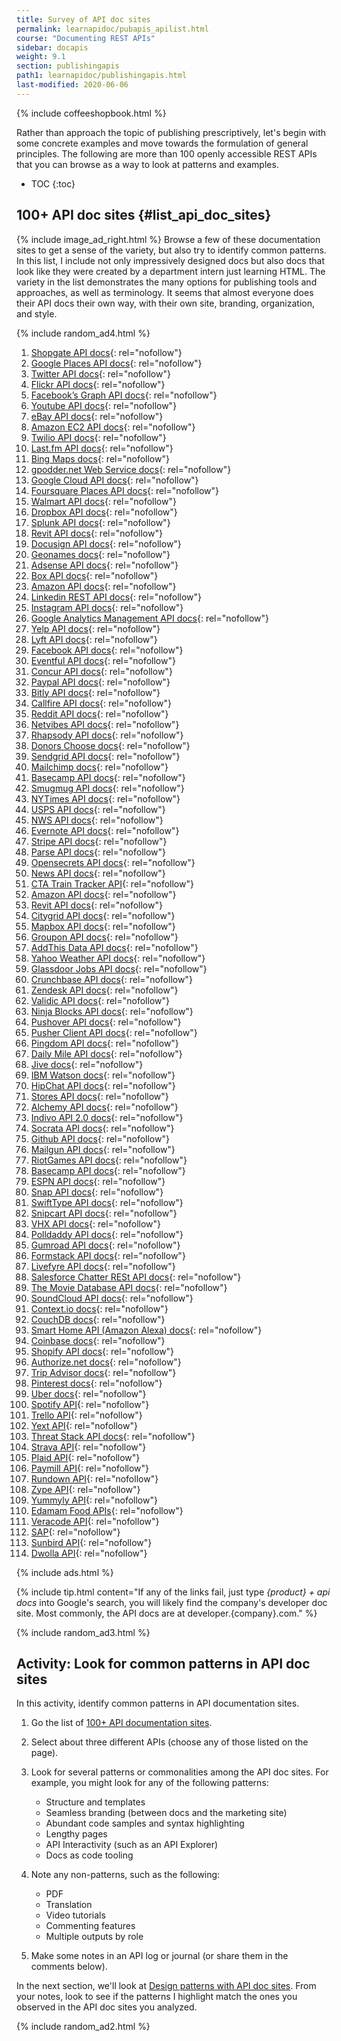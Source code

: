 ```yaml
---
title: Survey of API doc sites
permalink: learnapidoc/pubapis_apilist.html
course: "Documenting REST APIs"
sidebar: docapis
weight: 9.1
section: publishingapis
path1: learnapidoc/publishingapis.html
last-modified: 2020-06-06
---
```


{% include coffeeshopbook.html %}

Rather than approach the topic of publishing prescriptively, let's begin with some concrete examples and move towards the formulation of general principles. The following are more than 100 openly accessible REST APIs that you can browse as a way to look at patterns and examples.

* TOC
{:toc}

## 100+ API doc sites {#list_api_doc_sites}

{% include image_ad_right.html %} Browse a few of these documentation sites to get a sense of the variety, but also try to identify common patterns. In this list, I include not only impressively designed docs but also docs that look like they were created by a department intern just learning HTML. The variety in the list demonstrates the many options for publishing tools and approaches, as well as terminology. It seems that almost everyone does their API docs their own way, with their own site, branding, organization, and style.

{% include random_ad4.html %}

1.  [Shopgate API docs](https://developer.shopgate.com/){: rel="nofollow"}
2.  [Google Places API docs](https://developers.google.com/maps/documentation/places/web-service/overview){: rel="nofollow"}
3.  [Twitter API docs](https://dev.twitter.com/rest/public){: rel="nofollow"}
4.  [Flickr API docs](https://www.flickr.com/services/api/){: rel="nofollow"}
5.  [Facebook’s Graph API docs](https://developers.facebook.com/docs/graph-api/overview){: rel="nofollow"}
6.  [Youtube API docs](https://developers.google.com/youtube/v3/){: rel="nofollow"}
7.  [eBay API docs](https://go.developer.ebay.com/api-documentation){: rel="nofollow"}
8.  [Amazon EC2 API docs](http://docs.aws.amazon.com/AWSEC2/latest/APIReference/Welcome.html){: rel="nofollow"}
9.  [Twilio API docs](https://www.twilio.com/docs/api){: rel="nofollow"}
10.  [Last.fm API docs](https://www.last.fm/api){: rel="nofollow"}
11.  [Bing Maps docs](https://www.microsoft.com/en-us/maps/documentation){: rel="nofollow"}
12.  [gpodder.net Web Service docs](http://gpoddernet.readthedocs.io/en/latest/api/){: rel="nofollow"}
13.  [Google Cloud API docs](https://cloud.google.com/appengine/docs){: rel="nofollow"}
14.  [Foursquare Places API docs](https://developer.foursquare.com/places-api){: rel="nofollow"}
15.  [Walmart API docs](https://developer.walmartlabs.com/){: rel="nofollow"}
16.  [Dropbox API docs](https://www.dropbox.com/developers/documentation){: rel="nofollow"}
17.  [Splunk API docs](http://dev.splunk.com/restapi){: rel="nofollow"}
18.  [Revit API docs](http://www.revitapidocs.com/){: rel="nofollow"}
19.  [Docusign API docs](https://www.docusign.com/developer-center/documentation){: rel="nofollow"}
20.  [Geonames docs](http://www.geonames.org/export/web-services.html){: rel="nofollow"}
21.  [Adsense API docs](https://developers.google.com/adsense/management/){: rel="nofollow"}
22.  [Box API docs](https://developer.box.com/){: rel="nofollow"}
23.  [Amazon API docs](http://docs.aws.amazon.com/AWSEC2/latest/APIReference/Welcome.html){: rel="nofollow"}
24.  [Linkedin REST API docs](https://docs.microsoft.com/en-us/linkedin/){: rel="nofollow"}
25.  [Instagram API docs](https://instagram.com/developer/){: rel="nofollow"}
26.  [Google Analytics Management API docs](https://developers.google.com/analytics/devguides/config/){: rel="nofollow"}
27.  [Yelp API docs](https://www.yelp.com/developers/documentation){: rel="nofollow"}
28.  [Lyft API docs](https://developer.lyft.com/docs/overview){: rel="nofollow"}
29.  [Facebook API docs](https://developers.facebook.com/docs/graph-api){: rel="nofollow"}
30.  [Eventful API docs](http://api.eventful.com/docs){: rel="nofollow"}
31.  [Concur API docs](https://developer.concur.com/docs-and-resources/documentation){: rel="nofollow"}
32.  [Paypal API docs](https://developer.paypal.com/docs/api/){: rel="nofollow"}
33.  [Bitly API docs](http://dev.bitly.com/){: rel="nofollow"}
34.  [Callfire API docs](https://developers.callfire.com/docs.html){: rel="nofollow"}
35.  [Reddit API docs](http://www.reddit.com/dev/api){: rel="nofollow"}
36.  [Netvibes API docs](https://uwa.netvibes.com/docs/Uwa/html/index.html){: rel="nofollow"}
37.  [Rhapsody API docs](https://developer.rhapsody.com/){: rel="nofollow"}
38.  [Donors Choose docs](http://data.donorschoose.org/docs/overview/){: rel="nofollow"}
39.  [Sendgrid API docs](https://docs.sendgrid.com/){: rel="nofollow"}
40.  [Mailchimp docs](http://kb.mailchimp.com/api/){: rel="nofollow"}
41.  [Basecamp API docs](https://github.com/basecamp/bcx-api/){: rel="nofollow"}
42.  [Smugmug API docs](https://smugmug.atlassian.net/wiki/display/API/Home){: rel="nofollow"}
43.  [NYTimes API docs](http://developer.nytimes.com/docs/read/article_search_api_v2){: rel="nofollow"}
44.  [USPS API docs](https://www.usps.com/business/web-tools-apis/track-and-confirm-api.htm){: rel="nofollow"}
45.  [NWS API docs](http://www.nws.noaa.gov/mdl/survey/pgb_survey/dev/rest.php){: rel="nofollow"}
46.  [Evernote API docs](https://dev.evernote.com/doc/){: rel="nofollow"}
47.  [Stripe API docs](https://stripe.com/docs/api){: rel="nofollow"}
48.  [Parse API docs](http://docs.parseplatform.org/rest/guide/){: rel="nofollow"}
49.  [Opensecrets API docs](https://www.opensecrets.org/resources/create/apis.php){: rel="nofollow"}
50.  [News API docs](https://newsapi.org/docs){: rel="nofollow"}
51.  [CTA Train Tracker API](http://www.transitchicago.com/developers/ttdocs/default.aspx){: rel="nofollow"}
52.  [Amazon API docs](http://docs.aws.amazon.com/AlexaWebInfoService/latest/){: rel="nofollow"}
53.  [Revit API docs](https://docs.synapsepay.com/){: rel="nofollow"}
54.  [Citygrid API docs](http://docs.citygridmedia.com/display/citygridv2/CityGrid+APIs){: rel="nofollow"}
55.  [Mapbox API docs](https://www.mapbox.com/developers/api/){: rel="nofollow"}
56.  [Groupon API docs](http://partner-api.groupon.com/help/){: rel="nofollow"}
57.  [AddThis Data API docs](http://www.addthis.com/academy/addthis-data-api/){: rel="nofollow"}
58.  [Yahoo Weather API docs](https://developer.yahoo.com/weather/){: rel="nofollow"}
59.  [Glassdoor Jobs API docs](https://www.glassdoor.com/developer/jobsApiActions.htm){: rel="nofollow"}
60.  [Crunchbase API docs](http://data.crunchbase.com/){: rel="nofollow"}
61.  [Zendesk API docs](https://developer.zendesk.com/documentation/){: rel="nofollow"}
62.  [Validic API docs](https://docs.validic.com/){: rel="nofollow"}
63.  [Ninja Blocks API docs](http://docs.ninja.is/rest/user.html){: rel="nofollow"}
64.  [Pushover API docs](https://pushover.net/api){: rel="nofollow"}
65.  [Pusher Client API docs](https://pusher.com/docs/client_api_guide){: rel="nofollow"}
66.  [Pingdom API docs](https://www.pingdom.com/resources/api){: rel="nofollow"}
67.  [Daily Mile API docs](https://www.dailymile.com/api/documentation){: rel="nofollow"}
68.  [Jive docs](https://developers.jivesoftware.com/api/v3/cloud/rest/){: rel="nofollow"}
69.  [IBM Watson docs](http://www.ibm.com/smarterplanet/us/en/ibmwatson/developercloud/apis/){: rel="nofollow"}
70.  [HipChat API docs](https://www.hipchat.com/docs/apiv2){: rel="nofollow"}
71.  [Stores API docs](https://developer.bigcommerce.com/api/){: rel="nofollow"}
72.  [Alchemy API docs](https://www.ibm.com/watson/alchemy-api.html){: rel="nofollow"}
73.  [Indivo API 2.0 docs](http://docs.indivohealth.org/en/2.0/api.html){: rel="nofollow"}
74.  [Socrata API docs](http://dev.socrata.com/){: rel="nofollow"}
75.  [Github API docs](https://developer.github.com/v3/){: rel="nofollow"}
76.  [Mailgun API docs](https://documentation.mailgun.com/en/latest/index.html){: rel="nofollow"}
77.  [RiotGames API docs](https://developer.riotgames.com/api-methods/){: rel="nofollow"}
78.  [Basecamp API docs](https://github.com/basecamp/bcx-api){: rel="nofollow"}
79.  [ESPN API docs](http://www.espn.com/apis/devcenter/docs/){: rel="nofollow"}
80.  [Snap API docs](https://github.com/mgp25/SC-API/wiki/Snap-API-Documentation){: rel="nofollow"}
81.  [SwiftType API docs](https://swiftype.com/documentation/){: rel="nofollow"}
82.  [Snipcart API docs](http://docs.snipcart.com/api-reference/introduction){: rel="nofollow"}
83.  [VHX API docs](http://dev.vhx.tv/docs/api/){: rel="nofollow"}
84.  [Polldaddy API docs](http://support.polldaddy.com/api/){: rel="nofollow"}
85.  [Gumroad API docs](https://gumroad.com/api){: rel="nofollow"}
86.  [Formstack API docs](http://developers.formstack.com/){: rel="nofollow"}
87.  [Livefyre API docs](http://answers.livefyre.com/developers/api-reference/){: rel="nofollow"}
88.  [Salesforce Chatter RESt API docs](https://developer.salesforce.com/docs/atlas.en-us.chatterapi.meta/chatterapi/){: rel="nofollow"}
89.  [The Movie Database API docs](https://developers.themoviedb.org/3/getting-started){: rel="nofollow"}
90.  [SoundCloud API docs](https://developers.soundcloud.com/docs){: rel="nofollow"}
91.  [Context.io docs](https://docs.context.io/#getting-started){: rel="nofollow"}
92.  [CouchDB docs](http://docs.couchdb.org){: rel="nofollow"}
93.  [Smart Home API (Amazon Alexa) docs](https://developer.amazon.com/docs/device-apis/alexa-interface.html){: rel="nofollow"}
94.  [Coinbase docs](https://developers.coinbase.com/api/v2){: rel="nofollow"}
95.  [Shopify API docs](https://help.shopify.com/api/reference){: rel="nofollow"}
96.  [Authorize.net docs](http://developer.authorize.net/api/reference/index.html){: rel="nofollow"}
97.  [Trip Advisor docs](https://developer-tripadvisor.com/content-api/documentation/){: rel="nofollow"}
98.  [Pinterest docs](https://developers.pinterest.com/docs/getting-started/introduction/){: rel="nofollow"}
99.  [Uber docs](https://developer.uber.com/docs/){: rel="nofollow"}
100.  [Spotify API](https://developer.spotify.com/web-api/){: rel="nofollow"}
101.  [Trello API](https://developers.trello.com/){: rel="nofollow"}
102.  [Yext API](http://developer.yext.com/docs/){: rel="nofollow"}
103.  [Threat Stack API docs](https://apidocs.threatstack.com/v2/){: rel="nofollow"}
104.  [Strava API](https://developers.strava.com/){: rel="nofollow"}
105.  [Plaid API](https://plaid.com/docs/){: rel="nofollow"}
106.  [Paymill API](https://developers.paymill.com/API/index){: rel="nofollow"}
107.  [Rundown API](https://rapidapi.com/therundown/api/therundown?endpoint=5ace93eae4b04378c0ca27ba){: rel="nofollow"}
108.  [Zype API](https://docs.zype.com/reference){: rel="nofollow"}
109.  [Yummyly API](https://developer.yummly.com/){: rel="nofollow"}
110.  [Edamam Food APIs](https://developer.edamam.com/){: rel="nofollow"}
111.  [Veracode API](https://help.veracode.com/reader/LMv_dtSHyb7iIxAQznC~9w/HmF8Z4cz70Rb2y1p39tWDw){: rel="nofollow"}
112.  [SAP](https://help.sap.com/viewer/58f583a7643e48cf944cf554eb961f5b/4.2/en-US){: rel="nofollow"}
113.  [Sunbird API](http://docs.sunbird.org/latest/apis/){: rel="nofollow"}
114.  [Dwolla API](https://docs.dwolla.com/#introduction){: rel="nofollow"}


{% include ads.html %}

{% include tip.html content="If any of the links fail, just type <i>{product} + api docs</i> into Google's search, you will likely find the company's developer doc site. Most commonly, the API docs are at developer.{company}.com." %}

{% include random_ad3.html %}

## <i class="fa fa-user-circle"></i> Activity: Look for common patterns in API doc sites

In this activity, identify common patterns in API documentation sites.

1.  Go the list of [100+ API documentation sites]({{site.rooturl}}pubapis_apilist.html#list_api_doc_sites).
2.  Select about three different APIs (choose any of those listed on the page).
3.  Look for several patterns or commonalities among the API doc sites. For example, you might look for any of the following patterns:

    * Structure and templates
    * Seamless branding (between docs and the marketing site)
    * Abundant code samples and syntax highlighting
    * Lengthy pages
    * API Interactivity (such as an API Explorer)
    * Docs as code tooling

4.  Note any non-patterns, such as the following:

    * PDF
    * Translation
    * Video tutorials
    * Commenting features
    * Multiple outputs by role

5.  Make some notes in an API log or journal (or share them in the comments below).

In the next section, we'll look at [Design patterns with API doc sites]({{site.rooturl}}pubapis_design_patterns.html). From your notes, look to see if the patterns I highlight match the ones you observed in the API doc sites you analyzed.

{% include random_ad2.html %}
